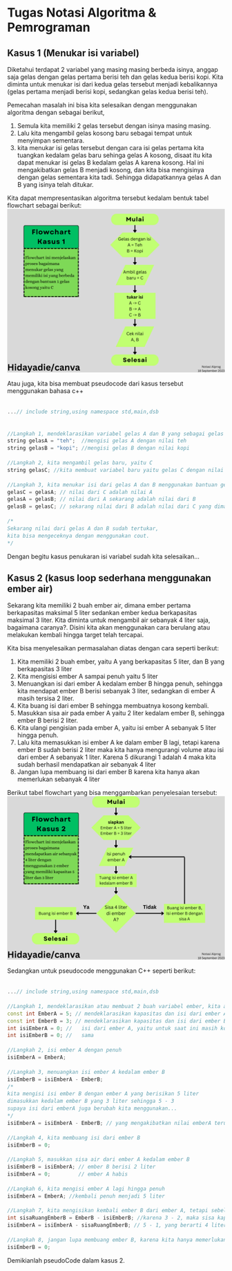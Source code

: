 # Tugas Notasi Algoritma & Pemrograman

## Kasus 1 (Menukar isi variabel)
Diketahui terdapat 2 variabel yang masing masing berbeda isinya, anggap saja gelas dengan gelas pertama berisi teh dan gelas kedua berisi kopi. Kita diminta untuk menukar isi dari kedua gelas tersebut menjadi kebalikannya (gelas pertama menjadi berisi kopi, sedangkan gelas kedua berisi teh).

Pemecahan masalah ini bisa kita selesaikan dengan menggunakan algoritma dengan sebagai berikut,
1. Semula kita memiliki 2 gelas tersebut dengan isinya masing masing.
2. Lalu kita mengambil gelas kosong baru sebagai tempat untuk menyimpan sementara.
3. kita menukar isi gelas tersebut dengan cara isi gelas pertama kita tuangkan kedalam gelas baru sehinga gelas A kosong, disaat itu kita dapat menukar isi gelas B kedalam gelas A karena kosong. Hal ini mengakibatkan gelas B menjadi kosong, dan kita bisa mengisinya dengan gelas sementara kita tadi. Sehingga didapatkannya gelas A dan B yang isinya telah ditukar.

Kita dapat mempresentasikan algoritma tersebut kedalam bentuk tabel flowchart sebagai berikut:
<img src="berkas/Flowchart1.png" alt="gambar tabel flowchart" width="700">

Atau juga, kita bisa membuat pseudocode dari kasus tersebut menggunakan bahasa c++
```cpp

...// include string,using namespace std,main,dsb


//Langkah 1, mendeklarasikan variabel gelas A dan B yang sebagai gelas awal kita
string gelasA = "teh";  //mengisi gelas A dengan nilai teh
string gelasB = "kopi"; //mengisi gelas B dengan nilai kopi

//Langkah 2, kita mengambil gelas baru, yaitu C
string gelasC; //kita membuat variabel baru yaitu gelas C dengan nilai kosong

//Langkah 3, kita menukar isi dari gelas A dan B menggunakan bantuan gelas C
gelasC = gelasA; // nilai dari C adalah nilai A
gelasA = gelasB; // nilai dari A sekarang adalah nilai dari B
gelasB = gelasC; // sekarang nilai dari B adalah nilai dari C yang dimana sebelumnya adalah nilai dari A

/*
Sekarang nilai dari gelas A dan B sudah tertukar,
kita bisa mengeceknya dengan menggunakan cout.
*/
```

Dengan begitu kasus penukaran isi variabel sudah kita selesaikan...




## Kasus 2 (kasus loop sederhana menggunakan ember air)
Sekarang kita memiliki 2 buah ember air, dimana ember pertama berkapasitas maksimal 5 liter sedankan ember kedua berkapasitas maksimal 3 liter. Kita diminta untuk mengambil air sebanyak 4 liter saja, bagaimana caranya?. Disini kita akan menggunakan cara berulang atau melakukan kembali hingga target telah tercapai.

Kita bisa menyelesaikan permasalahan diatas dengan cara seperti berikut:
1. Kita memiliki 2 buah ember, yaitu A yang berkapasitas 5 liter, dan B yang berkapasitas 3 liter
2. Kita mengisisi ember A sampai penuh yaitu 5 liter
3. Menuangkan isi dari ember A kedalam ember B hingga penuh, sehingga kita mendapat ember B berisi sebanyak 3 liter, sedangkan di ember A masih tersisa 2 liter.
4. Kita buang isi dari ember B sehingga membuatnya kosong kembali.
5. Masukkan sisa air pada ember A yaitu 2 liter kedalam ember B, sehingga ember B berisi 2 liter.
6. Kita ulangi pengisian pada ember A, yaitu isi ember A sebanyak 5 liter hingga penuh.
7. Lalu kita memasukkan isi ember A ke dalam ember B lagi, tetapi karena ember B sudah berisi 2 liter maka kita hanya mengurangi volume atau isi dari ember A sebanyak 1 liter. Karena 5 dikurangi 1 adalah 4 maka kita sudah berhasil mendapatkan air sebanyak 4 liter
8. Jangan lupa membuang isi dari ember B karena kita hanya akan memerlukan sebanyak 4 liter

Berikut tabel flowchart yang bisa menggambarkan penyelesaian tersebut:
<img src="berkas/Flowchart2.png" alt="gambar flowchart 2" width="700"> 

Sedangkan untuk pseudocode menggunakan C++ seperti berikut:
```cpp

...// include string,using namespace std,main,dsb

//Langkah 1, mendeklarasikan atau membuat 2 buah variabel ember, kita akan menggunakan integer
const int EmberA = 5; // mendeklarasikan kapasitas dan isi dari ember A
const int EmberB = 3; // mendeklarasikan kapasitas dan isi dari ember B
int isiEmberA = 0; //   isi dari ember A, yaitu untuk saat ini masih kosong
int isiEmberB = 0; //   sama

//Langkah 2, isi ember A dengan penuh
isiEmberA = EmberA;

//Langkah 3, menuangkan isi ember A kedalam ember B
isiEmberB = isiEmberA - EmberB; 
/* 
kita mengisi isi ember B dengan ember A yang berisikan 5 liter 
dimasukkan kedalam ember B yang 3 liter sehingga 5 - 3
supaya isi dari emberA juga berubah kita menggunakan...
*/
isiEmberA = isiEmberA - EmberB; // yang mengakibatkan nilai emberA terupdate (2 liter)

//Langkah 4, kita membuang isi dari ember B
isiEmberB = 0;

//Langkah 5, masukkan sisa air dari ember A kedalam ember B
isiEmberB = isiEmberA; // ember B berisi 2 liter
isiEmberA = 0;         // ember A habis

//Langkah 6, kita mengisi ember A lagi hingga penuh
isiEmberA = EmberA; //kembali penuh menjadi 5 liter

//Langkah 7, kita mengisikan kembali ember B dari ember A, tetapi sebelum itu kita akan menghitung berapa ruang yang tersisa pada ember B
int sisaRuangEmberB = EmberB - isiEmberB; //karena 3 - 2, maka sisa kapasitas yang dapat ditampung adalah 1 liter
isiEmberA = isiEmberA - sisaRuangEmberB; // 5 - 1, yang berarti 4 liter

//Langkah 8, jangan lupa membuang ember B, karena kita hanya memerlukan 4 liter, bukan 7 liter
isiEmberB = 0;
```

Demikianlah pseudoCode dalam kasus 2.